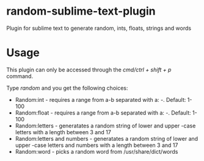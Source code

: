 random-sublime-text-plugin
==========================

Plugin for sublime text to generate random, ints, floats, strings and words


Usage
=====

This plugin can only be accessed through the *cmd/ctrl + shift + p* command.

Type *random* and you get the following choices:

* Random:int - requires a range from a-b separated with a: *-*. Default: 1-100
* Random:float - requires a range from a-b separated with a: *-*. Default: 1-100
* Random:letters - generatates a random string of lower and upper -case letters with a length between 3 and 17
* Random:letters and numbers - generatates a random string of lower and upper -case letters and numbers with a length between 3 and 17
* Random:word - picks a random word from /usr/share/dict/words
